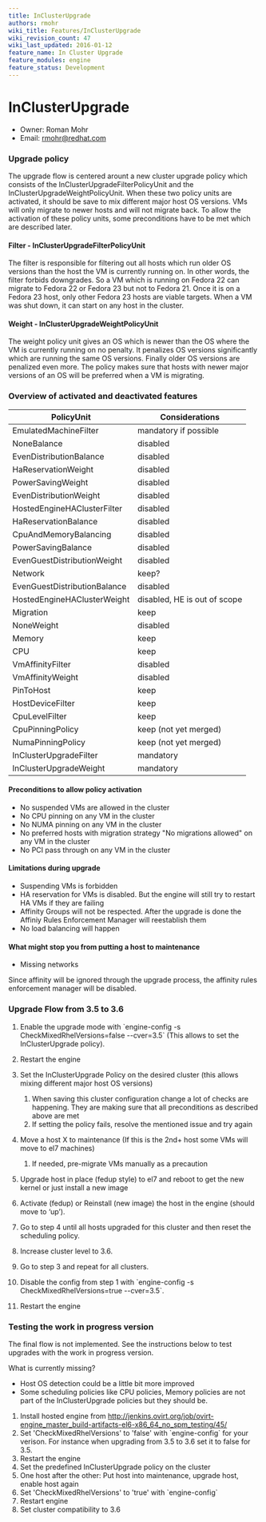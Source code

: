 ```yaml
---
title: InClusterUpgrade
authors: rmohr
wiki_title: Features/InClusterUpgrade
wiki_revision_count: 47
wiki_last_updated: 2016-01-12
feature_name: In Cluster Upgrade
feature_modules: engine
feature_status: Development
---
```


# InClusterUpgrade

*   Owner: Roman Mohr
*   Email: <rmohr@redhat.com>

### Upgrade policy

The upgrade flow is centered arount a new cluster upgrade policy which consists of the InClusterUpgradeFilterPolicyUnit and the InClusterUpgradeWeightPolicyUnit. When these two policy units are activated, it should be save to mix different major host OS versions. VMs will only migrate to newer hosts and will not migrate back. To allow the activation of these policy units, some preconditions have to be met which are described later.

#### Filter - InClusterUpgradeFilterPolicyUnit

The filter is responsible for filtering out all hosts which run older OS versions than the host the VM is currently running on. In other words, the filter forbids downgrades. So a VM which is running on Fedora 22 can migrate to Fedora 22 or Fedora 23 but not to Fedora 21. Once it is on a Fedora 23 host, only other Fedora 23 hosts are viable targets. When a VM was shut down, it can start on any host in the cluster.

#### Weight - InClusterUpgradeWeightPolicyUnit

The weight policy unit gives an OS which is newer than the OS where the VM is currently running on no penalty. It penalizes OS versions significantly which are running the same OS versions. Finally older OS versions are penalized even more. The policy makes sure that hosts with newer major versions of an OS will be preferred when a VM is migrating.

### Overview of activated and deactivated features

| PolicyUnit                   | Considerations               |
|------------------------------|------------------------------|
| EmulatedMachineFilter        | mandatory if possible        |
| NoneBalance                  | disabled                     |
| EvenDistributionBalance      | disabled                     |
| HaReservationWeight          | disabled                     |
| PowerSavingWeight            | disabled                     |
| EvenDistributionWeight       | disabled                     |
| HostedEngineHAClusterFilter  | disabled                     |
| HaReservationBalance         | disabled                     |
| CpuAndMemoryBalancing        | disabled                     |
| PowerSavingBalance           | disabled                     |
| EvenGuestDistributionWeight  | disabled                     |
| Network                      | keep?                        |
| EvenGuestDistributionBalance | disabled                     |
| HostedEngineHAClusterWeight  | disabled, HE is out of scope |
| Migration                    | keep                         |
| NoneWeight                   | disabled                     |
| Memory                       | keep                         |
| CPU                          | keep                         |
| VmAffinityFilter             | disabled                     |
| VmAffinityWeight             | disabled                     |
| PinToHost                    | keep                         |
| HostDeviceFilter             | keep                         |
| CpuLevelFilter               | keep                         |
| CpuPinningPolicy             | keep (not yet merged)        |
| NumaPinningPolicy            | keep (not yet merged)        |
| InClusterUpgradeFilter       | mandatory                    |
| InClusterUpgradeWeight       | mandatory                    |

#### Preconditions to allow policy activation

*   No suspended VMs are allowed in the cluster
*   No CPU pinning on any VM in the cluster
*   No NUMA pinning on any VM in the cluster
*   No preferred hosts with migration strategy "No migrations allowed" on any VM in the cluster
*   No PCI pass through on any VM in the cluster

#### Limitations during upgrade

*   Suspending VMs is forbidden
*   HA reservation for VMs is disabled. But the engine will still try to restart HA VMs if they are failing
*   Affinity Groups will not be respected. After the upgrade is done the Affiniy Rules Enforcement Manager will reestablish them
*   No load balancing will happen

#### What might stop you from putting a host to maintenance

*   Missing networks

Since affinity will be ignored through the upgrade process, the affinity rules enforcement manager will be disabled.

### Upgrade Flow from 3.5 to 3.6

1.  Enable the upgrade mode with \`engine-config -s CheckMixedRhelVersions=false --cver=3.5\` (This allows to set the InClusterUpgrade policy).
2.  Restart the engine
3.  Set the InClusterUpgrade Policy on the desired cluster (this allows mixing different major host OS versions)
    1.  When saving this cluster configuration change a lot of checks are happening. They are making sure that all preconditions as described above are met
    2.  If setting the policy fails, resolve the mentioned issue and try again

4.  Move a host X to maintenance (If this is the 2nd+ host some VMs will move to el7 machines)
    1.  If needed, pre-migrate VMs manually as a precaution

5.  Upgrade host in place (fedup style) to el7 and reboot to get the new kernel or just install a new image
6.  Activate (fedup) or Reinstall (new image) the host in the engine (should move to ‘up’).
7.  Go to step 4 until all hosts upgraded for this cluster and then reset the scheduling policy.
8.  Increase cluster level to 3.6.
9.  Go to step 3 and repeat for all clusters.
10. Disable the config from step 1 with \`engine-config -s CheckMixedRhelVersions=true --cver=3.5\`.
11. Restart the engine

### Testing the work in progress version

The final flow is not implemented. See the instructions below to test upgrades with the work in progress version.

What is currently missing?

*   Host OS detection could be a little bit more improved
*   Some scheduling policies like CPU policies, Memory policies are not part of the InClusterUpgrade policies but they should be.

1.  Install hosted engine from <http://jenkins.ovirt.org/job/ovirt-engine_master_build-artifacts-el6-x86_64_no_spm_testing/45/>
2.  Set 'CheckMixedRhelVersions' to 'false' with \`engine-config\` for your verison. For instance when upgrading from 3.5 to 3.6 set it to false for 3.5.
3.  Restart the engine
4.  Set the predefined InClusterUpgrade policy on the cluster
5.  One host after the other: Put host into maintenance, upgrade host, enable host again
6.  Set 'CheckMixedRhelVersions' to 'true' with \`engine-config\`
7.  Restart engine
8.  Set cluster compatibility to 3.6
